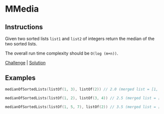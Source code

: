 # MMedia

## Instructions

Given two sorted lists `list1` and `list2` of integers return the median of the two sorted lists.

The overall run time complexity should be `O(log (m+n))`.

[Challenge](Challenge.kt) | [Solution](Solution.kt)

## Examples

```kotlin
medianOfSortedLists(listOf(1, 3), listOf(2)) // 2.0 (merged list = [1, 2, 3] and median is 2)

medianOfSortedLists(listOf(1, 2), listOf(3, 4)) // 2.5 (merged list = [1, 2, 3, 4] and median is (2 + 3) / 2 = 2.5)

medianOfSortedLists(listOf(1, 5, 7), listOf(2)) // 3.5 (merged list = [1, 2, 5, 7] and median is (2 + 5) / 2 = 3.5)
```
